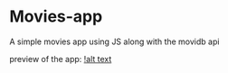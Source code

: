 # Movies-app
A simple movies app using JS along with the movidb api

preview of the app:
[!alt text](https://github.com/AniketPithadia/Movies-app/blob/main/page.png?raw=true)
